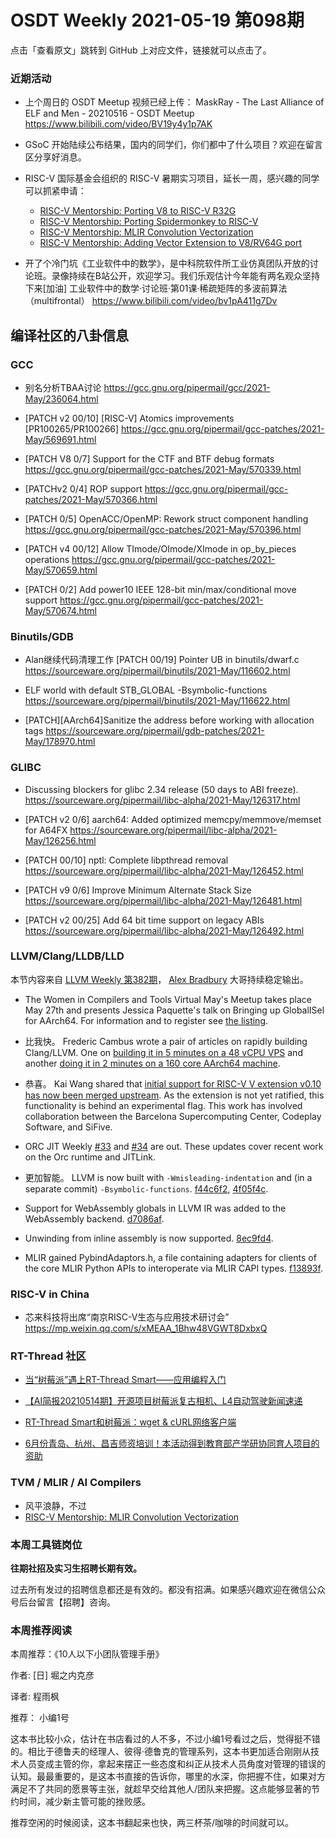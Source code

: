# OSDT Weekly 2021-05-19 第098期

点击「查看原文」跳转到 GitHub 上对应文件，链接就可以点击了。

### 近期活动

- 上个周日的 OSDT Meetup 视频已经上传：
  MaskRay - The Last Alliance of ELF and Men - 20210516 - OSDT Meetup
  https://www.bilibili.com/video/BV19y4y1p7AK

- GSoC 开始陆续公布结果，国内的同学们，你们都中了什么项目？欢迎在留言区分享好消息。

- RISC-V 国际基金会组织的 RISC-V 暑期实习项目，延长一周，感兴趣的同学可以抓紧申请：
  - [RISC-V Mentorship: Porting V8 to RISC-V R32G](https://mentorship.lfx.linuxfoundation.org/project/2021e650-c533-4671-afed-bf87c089af09)
  - [RISC-V Mentorship: Porting Spidermonkey to RISC-V](https://mentorship.lfx.linuxfoundation.org/project/fb9e1ba6-d6ed-40b5-82b5-ee1089ef050a)
  - [RISC-V Mentorship: MLIR Convolution Vectorization](https://mentorship.lfx.linuxfoundation.org/project/f994928b-8998-4cd3-b66e-c576aa99c9d5)
  - [RISC-V Mentorship: Adding Vector Extension to V8/RV64G port](https://mentorship.lfx.linuxfoundation.org/project/ba333574-1ce7-4fc7-9c56-901337672273)


- 开了个冷门坑《工业软件中的数学》，是中科院软件所工业仿真团队开放的讨论班。录像持续在B站公开，欢迎学习。我们乐观估计今年能有两名观众坚持下来[加油]
  工业软件中的数学·讨论班·第01课·稀疏矩阵的多波前算法（multifrontal）
  https://www.bilibili.com/video/bv1pA411g7Dv

## 编译社区的八卦信息

### GCC

- 别名分析TBAA讨论
  https://gcc.gnu.org/pipermail/gcc/2021-May/236064.html

- [PATCH v2 00/10] [RISC-V] Atomics improvements [PR100265/PR100266]
  https://gcc.gnu.org/pipermail/gcc-patches/2021-May/569691.html

- [PATCH V8 0/7] Support for the CTF and BTF debug formats
  https://gcc.gnu.org/pipermail/gcc-patches/2021-May/570339.html

- [PATCHv2 0/4] ROP support
  https://gcc.gnu.org/pipermail/gcc-patches/2021-May/570366.html

- [PATCH 0/5] OpenACC/OpenMP: Rework struct component handling
  https://gcc.gnu.org/pipermail/gcc-patches/2021-May/570396.html

- [PATCH v4 00/12] Allow TImode/OImode/XImode in op_by_pieces operations
  https://gcc.gnu.org/pipermail/gcc-patches/2021-May/570659.html

- [PATCH 0/2] Add power10 IEEE 128-bit min/max/conditional move support
  https://gcc.gnu.org/pipermail/gcc-patches/2021-May/570674.html

### Binutils/GDB

- Alan继续代码清理工作
  [PATCH 00/19] Pointer UB in binutils/dwarf.c
  https://sourceware.org/pipermail/binutils/2021-May/116602.html

- ELF world with default STB_GLOBAL -Bsymbolic-functions
  https://sourceware.org/pipermail/binutils/2021-May/116622.html

- [PATCH][AArch64]Sanitize the address before working with allocation tags
  https://sourceware.org/pipermail/gdb-patches/2021-May/178970.html

### GLIBC

- Discussing blockers for glibc 2.34 release (50 days to ABI freeze).
  https://sourceware.org/pipermail/libc-alpha/2021-May/126317.html

- [PATCH v2 0/6] aarch64: Added optimized memcpy/memmove/memset for A64FX
  https://sourceware.org/pipermail/libc-alpha/2021-May/126256.html

- [PATCH 00/10] nptl: Complete libpthread removal
  https://sourceware.org/pipermail/libc-alpha/2021-May/126452.html

- [PATCH v9 0/6] Improve Minimum Alternate Stack Size
  https://sourceware.org/pipermail/libc-alpha/2021-May/126481.html

- [PATCH v2 00/25] Add 64 bit time support on legacy ABIs
  https://sourceware.org/pipermail/libc-alpha/2021-May/126492.html

### LLVM/Clang/LLDB/LLD

本节内容来自 [LLVM Weekly 第382期](http://llvmweekly.org/issue/382)，
[Alex Bradbury](https://www.linkedin.com/in/alex-bradbury/) 大哥持续稳定输出。

* The Women in Compilers and Tools Virtual May's Meetup takes place May 27th and presents Jessica Paquette's talk on Bringing up GlobalISel for AArch64. For information and to register see [the listing](https://www.meetup.com/meetup-group-ifwtlvwd/events/277880067/).

* 比我快。 Frederic Cambus wrote a pair of articles on rapidly building Clang/LLVM. One on [building it in 5 minutes on a 48 vCPU VPS](https://www.cambus.net/speedbuilding-llvm-clang-in-5-minutes/) and another [doing it in 2 minutes on a 160 core AArch64 machine](https://www.cambus.net/speedbuilding-llvm-clang-in-2-minutes-on-arm/).

* 恭喜。 Kai Wang shared that [initial support for RISC-V V extension v0.10 has now been merged upstream](https://lists.llvm.org/pipermail/llvm-dev/2021-May/150592.html). As the extension is not yet ratified, this functionality is behind an experimental flag. This work has involved collaboration between the Barcelona Supercomputing Center, Codeplay Software, and SiFive.

* ORC JIT Weekly [#33](https://lists.llvm.org/pipermail/llvm-dev/2021-May/150484.html) and [#34](https://lists.llvm.org/pipermail/llvm-dev/2021-May/150610.html) are out. These updates cover recent work on the Orc runtime and JITLink.

* 更加智能。 LLVM is now built with `-Wmisleading-indentation` and (in a separate commit)
  `-Bsymbolic-functions`.
  [f44c6f2](https://reviews.llvm.org/rGf44c6f20f5e9),
  [4f05f4c](https://reviews.llvm.org/rG4f05f4c8e66b).

* Support for WebAssembly globals in LLVM IR was added to the WebAssembly backend.
  [d7086af](https://reviews.llvm.org/rGd7086af2143d).

* Unwinding from inline assembly is now supported.
  [8ec9fd4](https://reviews.llvm.org/rG8ec9fd483949).

* MLIR gained PybindAdaptors.h, a file containing adapters for clients of the core MLIR Python APIs to interoperate via MLIR CAPI types.
  [f13893f](https://reviews.llvm.org/rGf13893f66a22).

### RISC-V in China

- 芯来科技将出席“南京RISC-V生态与应用技术研讨会”
  https://mp.weixin.qq.com/s/xMEAA_1Bhw48VGWT8DxbxQ


### RT-Thread 社区

- [当“树莓派”遇上RT-Thread Smart——应用编程入门](https://mp.weixin.qq.com/s/QcSxB1R-xGNNZkah3b3gSw)

- [【AI简报20210514期】开源项目树莓派复古相机、L4自动驾驶新闻速递](https://mp.weixin.qq.com/s/u5C4x3NEe9LCk96UKK4Fjg)

- [RT-Thread Smart和树莓派：wget & cURL网络客户端](https://mp.weixin.qq.com/s/8vFc5fIKjR4k2ZwgVPA-UQ)

- [6月份青岛、杭州、昌吉师资培训！本活动得到教育部产学研协同育人项目的资助](https://mp.weixin.qq.com/s/gbqceMgcUghvJXuBB7y_Eg)

### TVM / MLIR / AI Compilers

- 风平浪静，不过
- [RISC-V Mentorship: MLIR Convolution Vectorization](https://mentorship.lfx.linuxfoundation.org/project/f994928b-8998-4cd3-b66e-c576aa99c9d5)

### 本周工具链岗位

**往期社招及实习生招聘长期有效。**

过去所有发过的招聘信息都还是有效的。都没有招满。如果感兴趣欢迎在微信公众号后台留言【招聘】咨询。

### 本周推荐阅读

本周推荐：《10人以下小团队管理手册》

作者: [日] 堀之内克彦

译者: 程雨枫

推荐： 小编1号

这本书比较小众，估计在书店看过的人不多，不过小编1号看过之后，觉得挺不错的。相比于德鲁夫的经理人、彼得·德鲁克的管理系列，这本书更加适合刚刚从技术人员变成主管的你，拿起来摆正一些态度和纠正从技术人员角度对管理的错误的认知。最最重要的，是这本书直接的告诉你，哪里的水深，你把握不住，如果对方满足不了共同的愿景等主张，就趁早交给其他人/团队来把握。这点能够显著的节约时间，减少新主管可能的挫败感。

推荐空闲的时候阅读，这本书翻起来也快，两三杯茶/咖啡的时间就可以。
